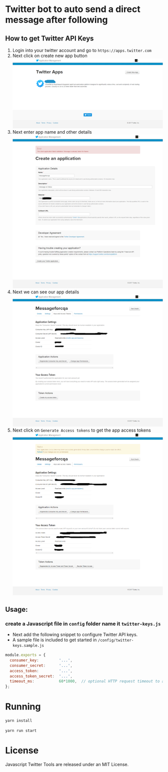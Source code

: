 # Twitter bot to auto send a direct message after following 

## How to get Twitter API Keys

1. Login into your twitter account and go to `https://apps.twitter.com` 
2. Next click on create new app button
![create app](./img/create-app.png)
3. Next enter app name and other details
![app-name](./img/app-name.png)
4. Next we can see our app details
![app-details](./img/app-details.png)
5. Next click on `Generate Access tokens` to get the app access tokens 
![app-token](./img/app-token.png)


## Usage:

### create a Javascript file in `config` folder name it `twitter-keys.js` 
* Next add the following snippet to configure Twitter API keys.
* A sample file is included to get started in `/config/twitter-keys.sample.js`

```javascript
module.exports = {
  consumer_key:         '...',
  consumer_secret:      '...',
  access_token:         '...',
  access_token_secret:  '...',
  timeout_ms:           60*1000,  // optional HTTP request timeout to apply to all requests.
};

```

# Running 

```shell
yarn install

yarn run start

```
License
=======

Javascript Twitter Tools are released under an MIT License.